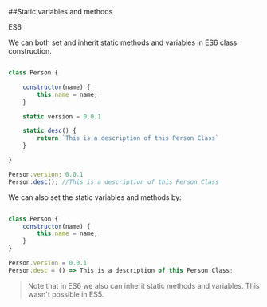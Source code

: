 ##Static variables and methods

<div class="spec es6">ES6</div>

We can both set and inherit static methods and variables in ES6 class construction.

```javascript

class Person {

    constructor(name) {
        this.name = name;
    }

    static version = 0.0.1

    static desc() {
        return `This is a description of this Person Class`
    }

}

Person.version; 0.0.1
Person.desc(); //This is a description of this Person Class

```

We can also set the static variables and methods by:

```javascript

class Person {
    constructor(name) {
        this.name = name;
    }
}

Person.version = 0.0.1
Person.desc = () => This is a description of this Person Class;

```

>Note that in ES6 we also can inherit static methods and variables. This wasn't possible in ES5.
